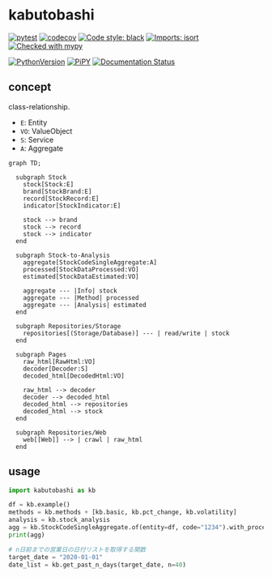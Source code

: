 # kabutobashi

[![pytest](https://github.com/gsy0911/kabutobashi/workflows/pytest/badge.svg)](https://github.com/gsy0911/kabutobashi/actions?query=workflow%3Apytest)
[![codecov](https://codecov.io/gh/gsy0911/kabutobashi/branch/main/graph/badge.svg)](https://codecov.io/gh/gsy0911/kabutobashi)
[![Code style: black](https://img.shields.io/badge/code%20style-black-000000.svg)](https://github.com/psf/black)
[![Imports: isort](https://img.shields.io/badge/%20imports-isort-%231674b1?style=flat&labelColor=ef8336)](https://pycqa.github.io/isort/)
[![Checked with mypy](http://www.mypy-lang.org/static/mypy_badge.svg)](http://mypy-lang.org/)

[![PythonVersion](https://img.shields.io/pypi/pyversions/kabutobashi.svg)](https://pypi.org/project/kabutobashi/)
[![PiPY](https://img.shields.io/pypi/v/kabutobashi.svg)](https://pypi.org/project/kabutobashi/)
[![Documentation Status](https://readthedocs.org/projects/kabutobashi/badge/?version=latest)](https://kabutobashi.readthedocs.io/en/latest/?badge=latest)

## concept

class-relationship.

- `E`: Entity
- `VO`: ValueObject
- `S`: Service
- `A`: Aggregate

```mermaid
graph TD;
  
  subgraph Stock
    stock[Stock:E]
    brand[StockBrand:E]
    record[StockRecord:E]
    indicator[StockIndicator:E]
    
    stock --> brand
    stock --> record
    stock --> indicator
  end

  subgraph Stock-to-Analysis
    aggregate[StockCodeSingleAggregate:A]
    processed[StockDataProcessed:VO]
    estimated[StockDataEstimated:VO]
    
    aggregate --- |Info| stock
    aggregate --- |Method| processed
    aggregate --- |Analysis| estimated
  end

  subgraph Repositories/Storage
    repositories[(Storage/Database)] --- | read/write | stock
  end

  subgraph Pages
    raw_html[RawHtml:VO]
    decoder[Decoder:S]
    decoded_html[DecodedHtml:VO]

    raw_html --> decoder
    decoder --> decoded_html
    decoded_html --> repositories
    decoded_html --> stock
  end

  subgraph Repositories/Web
    web[[Web]] --> | crawl | raw_html
  end
```


## usage

```python
import kabutobashi as kb

df = kb.example()
methods = kb.methods + [kb.basic, kb.pct_change, kb.volatility]
analysis = kb.stock_analysis
agg = kb.StockCodeSingleAggregate.of(entity=df, code="1234").with_processed(methods).with_estimated(stock_analysis=analysis)
print(agg)

# n日前までの営業日の日付リストを取得する関数
target_date = "2020-01-01"
date_list = kb.get_past_n_days(target_date, n=40)

```
